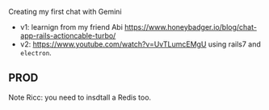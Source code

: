 
Creating my first chat with Gemini

* v1: learnign from my friend Abi
https://www.honeybadger.io/blog/chat-app-rails-actioncable-turbo/
 * v2: https://www.youtube.com/watch?v=UvTLumcEMgU using rails7 and `electron`.

## PROD

Note Ricc: you need to insdtall a Redis too.
